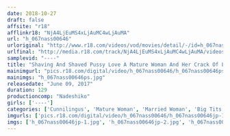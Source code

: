 ```yaml
---
date: 2018-10-27
draft: false
affsite: "r18"
afflinkr18: "NjA4LjEuMS4xLjAuMC4wLjAuMA"
url: "h_067nass00646"
urloriginal: "http://www.r18.com/videos/vod/movies/detail/-/id=h_067nass00646"
urlfinal: "http://media.r18.com/track/NjA4LjEuMS4xLjAuMC4wLjAuMA/videos/vod/movies/detail/-/id=h_067nass00646"
samplevid: "----"
title: "Shaving And Shaved Pussy Love A Mature Woman And Her Crack Of Love This Old Lady Wants You To Look At Her Smooth And Silky Pussy!"
mainimgurl: "pics.r18.com/digital/video/h_067nass00646/h_067nass00646ps.jpg"
mainimgs: "h_067nass00646ps.jpg"
releasedate: "June 09, 2017"
duration: 129
productioncomp: "Nadeshiko"
girls: ['----']
categories: ['Cunnilingus', 'Mature Woman', 'Married Woman', 'Big Tits', 'Chubby', 'Other Fetishes', 'Genital Close-Up', 'Shaved Pussy']
imgurls: ['pics.r18.com/digital/video/h_067nass00646/h_067nass00646jp-1.jpg', 'pics.r18.com/digital/video/h_067nass00646/h_067nass00646jp-2.jpg', 'pics.r18.com/digital/video/h_067nass00646/h_067nass00646jp-3.jpg', 'pics.r18.com/digital/video/h_067nass00646/h_067nass00646jp-4.jpg', 'pics.r18.com/digital/video/h_067nass00646/h_067nass00646jp-5.jpg', 'pics.r18.com/digital/video/h_067nass00646/h_067nass00646jp-6.jpg', 'pics.r18.com/digital/video/h_067nass00646/h_067nass00646jp-7.jpg', 'pics.r18.com/digital/video/h_067nass00646/h_067nass00646jp-8.jpg', 'pics.r18.com/digital/video/h_067nass00646/h_067nass00646jp-9.jpg', 'pics.r18.com/digital/video/h_067nass00646/h_067nass00646jp-10.jpg', 'pics.r18.com/digital/video/h_067nass00646/h_067nass00646jp-11.jpg', 'pics.r18.com/digital/video/h_067nass00646/h_067nass00646jp-12.jpg', 'pics.r18.com/digital/video/h_067nass00646/h_067nass00646jp-13.jpg', 'pics.r18.com/digital/video/h_067nass00646/h_067nass00646jp-14.jpg', 'pics.r18.com/digital/video/h_067nass00646/h_067nass00646jp-15.jpg', 'pics.r18.com/digital/video/h_067nass00646/h_067nass00646jp-16.jpg', 'pics.r18.com/digital/video/h_067nass00646/h_067nass00646jp-17.jpg', 'pics.r18.com/digital/video/h_067nass00646/h_067nass00646jp-18.jpg', 'pics.r18.com/digital/video/h_067nass00646/h_067nass00646jp-19.jpg', 'pics.r18.com/digital/video/h_067nass00646/h_067nass00646jp-20.jpg']
imgs: ['h_067nass00646jp-1.jpg', 'h_067nass00646jp-2.jpg', 'h_067nass00646jp-3.jpg', 'h_067nass00646jp-4.jpg', 'h_067nass00646jp-5.jpg', 'h_067nass00646jp-6.jpg', 'h_067nass00646jp-7.jpg', 'h_067nass00646jp-8.jpg', 'h_067nass00646jp-9.jpg', 'h_067nass00646jp-10.jpg', 'h_067nass00646jp-11.jpg', 'h_067nass00646jp-12.jpg', 'h_067nass00646jp-13.jpg', 'h_067nass00646jp-14.jpg', 'h_067nass00646jp-15.jpg', 'h_067nass00646jp-16.jpg', 'h_067nass00646jp-17.jpg', 'h_067nass00646jp-18.jpg', 'h_067nass00646jp-19.jpg', 'h_067nass00646jp-20.jpg']
---
```

